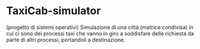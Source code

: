 # TaxiCab-simulator
(progetto di sistemi operativi) Simulazione di una città (matrice condivisa) in cui ci sono dei processi taxi che vanno in giro a soddisfare delle richiesta da parte di altri processi, portandoli a destinazione.
